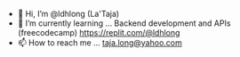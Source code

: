 - 👋 Hi, I’m @ldhlong (La'Taja)
- 🌱 I’m currently learning ... Backend development and APIs (freecodecamp) https://replit.com/@ldhlong
- 📫 How to reach me ... taja.long@yahoo.com 

<!---
ldhlong/ldhlong is a ✨ special ✨ repository because its `README.md` (this file) appears on your GitHub profile.
You can click the Preview link to take a look at your changes.
--->
